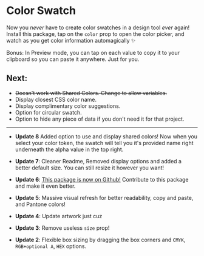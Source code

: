 # Color Swatch

Now you *never* have to create color swatches in a design tool *ever* again! Install this package, tap on the `color` prop to open the color picker, and watch as you get color information automagically ✨

Bonus: In Preview mode, you can tap on each value to copy it to your clipboard so you can paste it anywhere. Just for you.

## Next:
- ~~Doesn't work with Shared Colors. Change to allow variables.~~
- Display closest CSS color name.
- Display complimentary color suggestions.
- Option for circular swatch.
- Option to hide any piece of data if you don't need it for that project.


---

- **Update 8** Added option to use and display shared colors! Now when you select your color token, the swatch will tell you it's provided name right underneath the alpha value in the top right.

- **Update 7**: Cleaner Readme, Removed display options and added a better default size. You can still resize it however you want!

- **Update 6**: [This package is now on Github!](https://github.com/freddieiboynl/Color-Swatch) Contribute to this package and make it even better.

- **Update 5**: Massive visual refresh for better readability, copy and paste, and Pantone colors!

- **Update 4**: Update artwork just cuz

- **Update 3**: Remove useless `size` prop!

- **Update 2**: Flexible box sizing by dragging the box corners and `CMYK`,` RGB+optional A`, `HEX` options.
